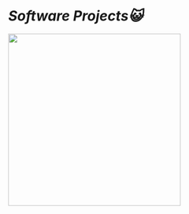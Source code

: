 
# _**Software Projects:smiley_cat:**_

<img src="https://desprograme.com.br/pt/wp-content/uploads/2018/10/hellowds-287x300.gif" align="left" width="350" height="350" />

